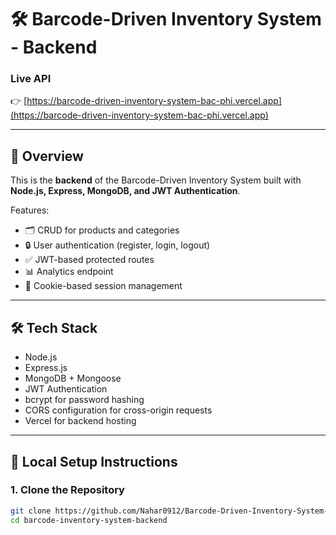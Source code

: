 
# 🛠️ Barcode-Driven Inventory System - Backend

### Live API
👉 [https://barcode-driven-inventory-system-bac-phi.vercel.app](https://barcode-driven-inventory-system-bac-phi.vercel.app)

---

## 📄 Overview
This is the **backend** of the Barcode-Driven Inventory System built with **Node.js, Express, MongoDB, and JWT Authentication**.

Features:
- 🗂️ CRUD for products and categories
- 🔒 User authentication (register, login, logout)
- ✅ JWT-based protected routes
- 📊 Analytics endpoint
- 🔗 Cookie-based session management

---

## 🛠️ Tech Stack
- Node.js
- Express.js
- MongoDB + Mongoose
- JWT Authentication
- bcrypt for password hashing
- CORS configuration for cross-origin requests
- Vercel for backend hosting

---

## 🚀 Local Setup Instructions

### 1. Clone the Repository
```bash
git clone https://github.com/Nahar0912/Barcode-Driven-Inventory-System-Backend.git
cd barcode-inventory-system-backend
